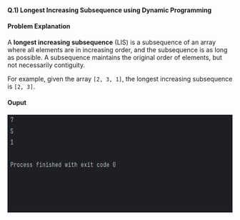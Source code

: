 #### Q.1) Longest Increasing Subsequence using Dynamic Programming

#### Problem Explanation
A **longest increasing subsequence** (LIS) is a subsequence of an array where all elements are in increasing order, and the subsequence is as long as possible. A subsequence maintains the original order of elements, but not necessarily contiguity.

For example, given the array `[2, 3, 1]`, the longest increasing subsequence is `[2, 3]`.


#### Ouput
<img width="666" height="219" alt="image" src="OutputQ1.png" />
